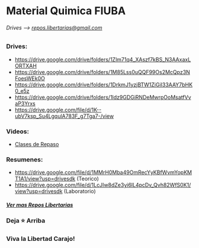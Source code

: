 # Material Quimica FIUBA
###### Drives --> repos.libertarias@gmail.com

### Drives:
* https://drive.google.com/drive/folders/1Zlm71q4_XAszf7kBS_N3AAxaxLORTXAH
* https://drive.google.com/drive/folders/1M85Lss0uQQF99Os2McQpz3NFoesWEk0O
* https://drive.google.com/drive/folders/1DrkmJ1yzjBTW1ZiGiI33AAY7bHK0_e5z
* https://drive.google.com/drive/folders/1ldz9GDGiRNDeMwrpOoMsatfVvaP3Yrxs
* https://drive.google.com/file/d/1K--ubV7ksp_Su4LgqulA783F_g7Tga7-/view

### Videos:
* [Clases de Repaso](https://www.youtube.com/playlist?list=PLovUfzQicsXskRSE1RS75mJE6FMVEFapF)

### Resumenes:
* https://drive.google.com/file/d/1MMrH0Mba49OmRecYyKBfWvmYopKMT1A1/view?usp=drivesdk (Teorico)
* https://drive.google.com/file/d/1LcJIw8dZe3yi6lL4pcDv_Qvh82WfS0K1/view?usp=drivesdk (Laboratorio)


##### [Ver mas Repos Libertarias](https://github.com/jporro?tab=repositories&q=&type=&language=&sort=stargazers)
### Deja ⭐ Arriba
### Viva la Libertad Carajo!
